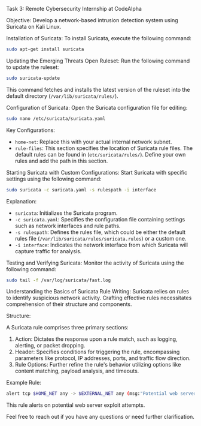 Task 3: Remote Cybersecurity Internship at CodeAlpha

Objective: Develop a network-based intrusion detection system using Suricata on Kali Linux.

Installation of Suricata:
To install Suricata, execute the following command:

```bash
sudo apt-get install suricata
```

Updating the Emerging Threats Open Ruleset:
Run the following command to update the ruleset:

```bash
sudo suricata-update
```

This command fetches and installs the latest version of the ruleset into the default directory (`/var/lib/suricata/rules/`).

Configuration of Suricata:
Open the Suricata configuration file for editing:

```bash
sudo nano /etc/suricata/suricata.yaml
```

Key Configurations:

- `home-net`: Replace this with your actual internal network subnet.
- `rule-files`: This section specifies the location of Suricata rule files. The default rules can be found in (`etc/suricata/rules/`). Define your own rules and add the path in this section.

Starting Suricata with Custom Configurations:
Start Suricata with specific settings using the following command:

```bash
sudo suricata -c suricata.yaml -s rulespath -i interface
```

Explanation:

- `suricata`: Initializes the Suricata program.
- `-c suricata.yaml`: Specifies the configuration file containing settings such as network interfaces and rule paths.
- `-s rulespath`: Defines the rules file, which could be either the default rules file (`/var/lib/suricata/rules/suricata.rules`) or a custom one.
- `-i interface`: Indicates the network interface from which Suricata will capture traffic for analysis.

Testing and Verifying Suricata:
Monitor the activity of Suricata using the following command:

```bash
sudo tail -f /var/log/suricata/fast.log
```

Understanding the Basics of Suricata Rule Writing:
Suricata relies on rules to identify suspicious network activity. Crafting effective rules necessitates comprehension of their structure and components.

Structure:

A Suricata rule comprises three primary sections:

1. Action: Dictates the response upon a rule match, such as logging, alerting, or packet dropping.
2. Header: Specifies conditions for triggering the rule, encompassing parameters like protocol, IP addresses, ports, and traffic flow direction.
3. Rule Options: Further refine the rule's behavior utilizing options like content matching, payload analysis, and timeouts.

Example Rule:
```bash
alert tcp $HOME_NET any -> $EXTERNAL_NET any (msg:"Potential web server exploit attempt"; flow:to_server; classtype:attack-analysis;)
```

This rule alerts on potential web server exploit attempts.

Feel free to reach out if you have any questions or need further clarification.